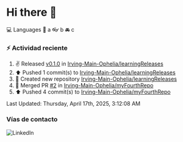 # Hi there 👋

:computer: Languages
:pencil: a
:eyeglasses: b
:oncoming_automobile: c

### :zap: Actividad reciente
<!--RECENT_ACTIVITY:start-->
1. ✌️ Released [v0.1.0](https://github.com/Irving-Main-Ophelia/learningReleases/releases/tag/v0.1.0) in [Irving-Main-Ophelia/learningReleases](https://github.com/Irving-Main-Ophelia/learningReleases)<br>
2. ⬆️ Pushed 1 commit(s) to [Irving-Main-Ophelia/learningReleases](https://github.com/Irving-Main-Ophelia/learningReleases)<br>
3. 📔 Created new repository [Irving-Main-Ophelia/learningReleases](https://github.com/Irving-Main-Ophelia/learningReleases)<br>
4. 🎉 Merged PR [#2](https://github.com/Irving-Main-Ophelia/myFourthRepo/pull/2) in [Irving-Main-Ophelia/myFourthRepo](https://github.com/Irving-Main-Ophelia/myFourthRepo)<br>
5. ⬆️ Pushed 4 commit(s) to [Irving-Main-Ophelia/myFourthRepo](https://github.com/Irving-Main-Ophelia/myFourthRepo)<br>
<!--RECENT_ACTIVITY:end-->
<!--RECENT_ACTIVITY:last_update-->
Last Updated: Thursday, April 17th, 2025, 3:12:08 AM
<!--RECENT_ACTIVITY:last_update_end-->

### Vías de contacto

![LinkedIn](https://www.linkedin.com/in/irving-hernández-226846205/)
